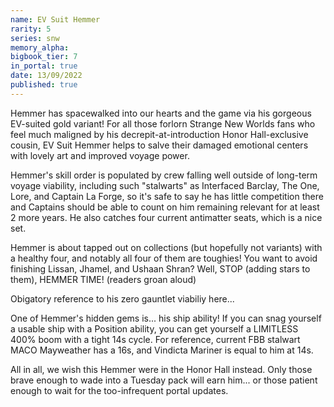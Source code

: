 ```yaml
---
name: EV Suit Hemmer
rarity: 5
series: snw
memory_alpha:
bigbook_tier: 7
in_portal: true
date: 13/09/2022
published: true
---
```


Hemmer has spacewalked into our hearts and the game via his gorgeous EV-suited gold variant!  For all those forlorn Strange New Worlds fans who feel much maligned by his decrepit-at-introduction Honor Hall-exclusive cousin, EV Suit Hemmer helps to salve their damaged emotional centers with lovely art and improved voyage power.

Hemmer's skill order is populated by crew falling well outside of long-term voyage viability, including such "stalwarts" as Interfaced Barclay, The One, Lore, and Captain La Forge, so it's safe to say he has little competition there and Captains should be able to count on him remaining relevant for at least 2 more years.  He also catches four current antimatter seats, which is a nice set.

Hemmer is about tapped out on collections (but hopefully not variants) with a healthy four, and notably all four of them are toughies!  You want to avoid finishing Lissan, Jhamel, and Ushaan Shran?  Well, STOP (adding stars to them), HEMMER TIME!  (readers groan aloud)

Obigatory reference to his zero gauntlet viabiliy here...

One of Hemmer's hidden gems is... his ship ability!  If you can snag yourself a usable ship with a Position ability, you can get yourself a LIMITLESS 400% boom with a tight 14s cycle.  For reference, current FBB stalwart MACO Mayweather has a 16s, and Vindicta Mariner is equal to him at 14s.

All in all, we wish this Hemmer were in the Honor Hall instead.  Only those brave enough to wade into a Tuesday pack will earn him... or those patient enough to wait for the too-infrequent portal updates.
